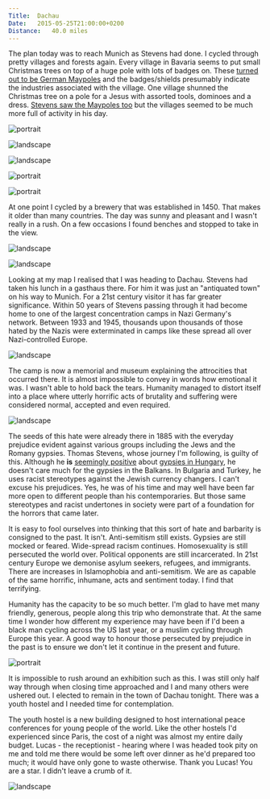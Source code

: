 ```yaml
---
Title:	Dachau
Date:	2015-05-25T21:00:00+0200
Distance:	40.0 miles
---
```


The plan today was to reach Munich as Stevens had done. I cycled through pretty villages and forests again. Every village in Bavaria seems to put small Christmas trees on top of a huge pole with lots of badges on. These [turned out to be German Maypoles](https://twitter.com/sarahkendrew/status/602915226204446720) and the badges/shields presumably indicate the industries associated with the village. One village shunned the Christmas tree on a pole for a Jesus with assorted tools, dominoes and a dress. [Stevens saw the Maypoles too](http://www.strudel.org.uk/blog/stevens/000154.shtml#blog) but the villages seemed to be much more full of activity in his day.

![portrait](https://pbs.twimg.com/media/CF36IeRWoAIcYjX.jpg "May pole")

![landscape](https://farm1.staticflickr.com/470/19265907479_dff540e986.jpg "German village")

![landscape](https://farm1.staticflickr.com/516/18829538434_3da9b4736e.jpg "Another wooden tower")

![portrait](https://pbs.twimg.com/media/CF37AphUsAIp-ha.jpg "Logs in the forest")

![portrait](https://pbs.twimg.com/media/CF37FQ9WEAAMJKM.jpg "Forest track")

At one point I cycled by a brewery that was established in 1450. That makes it older than many countries. The day was sunny and pleasant and I wasn't really in a rush. On a few occasions I found benches and stopped to take in the view.

![landscape](https://pbs.twimg.com/media/CF37TluUIAAXp6S.jpg "Brewery")

![landscape](https://pbs.twimg.com/media/CF37cfwW0AAM1q8.jpg "Nice spot for a rest")

Looking at my map I realised that I was heading to Dachau. Stevens had taken his lunch in a gasthaus there. For him it was just an "antiquated town" on his way to Munich. For a 21st century visitor it has far greater significance. Within 50 years of Stevens passing through it had become home to one of the largest concentration camps in Nazi Germany's network. Between 1933 and 1945, thousands upon thousands of those hated by the Nazis were exterminated in camps like these spread all over Nazi-controlled Europe. 

![landscape](https://farm6.staticflickr.com/5622/21271372245_e91cc3cb78.jpg "The scale of the Nazi concentration camp network")

The camp is now a memorial and museum explaining the attrocities that occurred there. It is almost impossible to convey in words how emotional it was. I wasn't able to hold back the tears. Humanity managed to distort itself into a place where utterly horrific acts of brutality and suffering were considered normal, accepted and even required. 

![landscape](https://farm6.staticflickr.com/5773/20648662314_dcca3b6272.jpg "The Nazi's put the phrase 'Work makes you free' on the gate to the camp as some kind of cruel mockery of those murdered inside. This gate was a recent replica as the original was stolen in 2014.")

The seeds of this hate were already there in 1885 with the everyday prejudice evident against various groups including the Jews and the Romany gypsies. Thomas Stevens, whose journey I'm following, is guilty of this. Although he __is__ [seemingly positive](http://www.strudel.org.uk/blog/stevens/000179.shtml) about [gypsies in Hungary](http://www.strudel.org.uk/blog/stevens/000169.shtml), he doesn't care much for the gypsies in the Balkans. In Bulgaria and Turkey, he uses racist stereotypes against the Jewish currency changers. I can't excuse his prejudices. Yes, he was of his time and may well have been far more open to different people than his contemporaries. But those same stereotypes and racist undertones in society were part of a foundation for the horrors that came later.

It is easy to fool ourselves into thinking that this sort of hate and barbarity is consigned to the past. It isn't. Anti-semitism still exists. Gypsies are still mocked or feared. Wide-spread racism continues. Homosexuality is still persecuted the world over. Political opponents are still incarcerated. In 21st century Europe we demonise asylum seekers, refugees, and immigrants. There are increases in Islamophobia and anti-semitism. We are as capable of the same horrific, inhumane, acts and sentiment today. I find that terrifying.

Humanity has the capacity to be so much better. I'm glad to have met many friendly, generous, people along this trip who demonstrate that. At the same time I wonder how different my experience may have been if I'd been a black man cycling across the US last year, or a muslim cycling through Europe this year. A good way to honour those persecuted by prejudice in the past is to ensure we don't let it continue in the present and future.

![portrait](https://farm1.staticflickr.com/697/20648662324_f16347982f.jpg "Dachau memorial.")

It is impossible to rush around an exhibition such as this. I was still only half way through when closing time approached and I and many others were ushered out. I elected to remain in the town of Dachau tonight. There was a youth hostel and I needed time for contemplation.

The youth hostel is a new building designed to host international peace conferences for young people of the world. Like the other hostels I'd experienced since Paris, the cost of a night was almost my entire daily budget. Lucas - the receptionist - hearing where I was headed took pity on me and told me there would be some left over dinner as he'd prepared too much; it would have only gone to waste otherwise. Thank you Lucas! You are a star. I didn't leave a crumb of it.

![landscape](https://pbs.twimg.com/media/CF8Yr0AUMAACKVP.jpg "The brilliant Lucas at the Youth Hostel")
